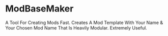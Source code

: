 # ModBaseMaker
A Tool For Creating Mods Fast. Creates A Mod Template With Your Name &amp; Your Chosen Mod Name That Is Heavily Modular. Extremely Useful.
